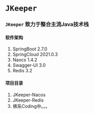 # `JKeeper`

### `JKeeper` 致力于整合主流Java技术栈

#### 软件架构
1. SpringBoot 2.7.0
2. SpringCloud 2021.0.3
3. Naocs 1.4.2
4. Swagger-UI 3.0
5. Redis 3.2
#### 项目目录

1.  JKeeper-Nacos
2.  JKeeper-Redis
3.  佛系Coding中。。。
